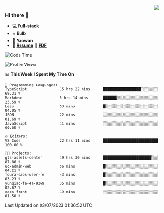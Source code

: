 <img align="right" src="https://github-readme-stats.vercel.app/api?username=LolipopJ&show_icons=true&count_private=true&hide_title=true&include_all_commits=true&theme=vue">

### Hi there 👋

- :computer: **Full-stack**
- :star: **Bulb**
- :pill: **Yaowan**
- :milky_way: [**Resume**](https://lolipopj.github.io/resume/) || [**PDF**](https://cdn.jsdelivr.net/gh/lolipopj/resume/export/resume-en.pdf)

<!--START_SECTION:waka-->
![Code Time](http://img.shields.io/badge/Code%20Time-1%2C436%20hrs%2019%20mins-blue)

![Profile Views](http://img.shields.io/badge/Profile%20Views-0-blue)

📊 **This Week I Spent My Time On** 

```text
💬 Programming Languages: 
TypeScript               15 hrs 22 mins      █████████████████░░░░░░░░   69.31 % 
Markdown                 5 hrs 14 mins       ██████░░░░░░░░░░░░░░░░░░░   23.59 % 
Less                     53 mins             █░░░░░░░░░░░░░░░░░░░░░░░░   04.05 % 
JSON                     22 mins             ░░░░░░░░░░░░░░░░░░░░░░░░░   01.69 % 
JavaScript               11 mins             ░░░░░░░░░░░░░░░░░░░░░░░░░   00.85 % 

🔥 Editors: 
VS Code                  22 hrs 11 mins      █████████████████████████   100.00 % 

🐱‍💻 Projects: 
gts-assets-center        19 hrs 30 mins      ██████████████████████░░░   87.86 % 
uc-admin-web             56 mins             █░░░░░░░░░░░░░░░░░░░░░░░░   04.21 % 
foura-eaos-user-fe       43 mins             █░░░░░░░░░░░░░░░░░░░░░░░░   03.23 % 
yunqiao-fe-4a-9369       35 mins             █░░░░░░░░░░░░░░░░░░░░░░░░   02.67 % 
eaos-front               19 mins             ░░░░░░░░░░░░░░░░░░░░░░░░░   01.50 % 
```


 Last Updated on 03/07/2023 01:36:52 UTC
<!--END_SECTION:waka-->
